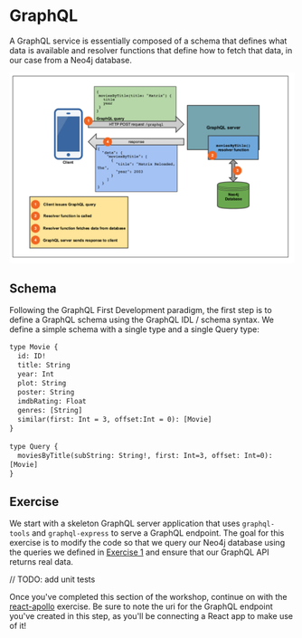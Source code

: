 # GraphQL

A GraphQL service is essentially composed of a schema that defines what data is available and resolver functions that define how to fetch that data, in our case from a Neo4j database.

![](../img/grandstack_architecture.png)

## Schema

Following the GraphQL First Development paradigm, the first step is to define a GraphQL schema using the GraphQL IDL / schema syntax. We define a simple schema with a single type and a single Query type:



```
type Movie {
  id: ID!
  title: String
  year: Int
  plot: String
  poster: String
  imdbRating: Float
  genres: [String]
  similar(first: Int = 3, offset:Int = 0): [Movie]
}

type Query {
  moviesByTitle(subString: String!, first: Int=3, offset: Int=0): [Movie]
}
```

## Exercise

We start with a skeleton GraphQL server application that uses `graphql-tools` and `graphql-express` to serve a GraphQL endpoint. The goal for this exercise is to modify the code so that we query our Neo4j database using the queries we defined in [Exercise 1]() and ensure that our GraphQL API returns real data.

// TODO: add unit tests

<!-- ## Apollo Launchpad

For convenience, two Apollo Launchpad hosted GraphQL service instances are available:

* **begin**: [https://launchpad.graphql.com/3x984k8mv](https://launchpad.graphql.com/3x984k8mv)
* **end**: [https://launchpad.graphql.com/x57134qwl](https://launchpad.graphql.com/x57134qwl)
 -->

Once you've completed this section of the workshop, continue on with the [react-apollo](/client) exercise. Be sure to note the uri for the GraphQL endpoint you've created in this step, as you'll be connecting a React app to make use of it!